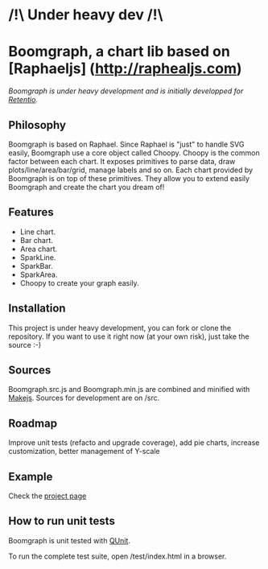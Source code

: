 # /!\     Under heavy dev     /!\\ 


Boomgraph, a chart lib based on [Raphaeljs] (http://raphealjs.com)
================================================================

_Boomgraph is under heavy development and is initially developped for [Retentio](http://retent.io)._


Philosophy
-------------

Boomgraph is based on Raphael. Since Raphael is "just" to handle SVG easily, Boomgraph use a core object called Choopy.
Choopy is the common factor between each chart. It exposes primitives to parse data, draw plots/line/area/bar/grid, manage labels and so on.
Each chart provided by Boomgraph is on top of these primitives. They allow you to extend easily Boomgraph and create the chart you dream of!

Features
--------

* Line chart.
* Bar chart.
* Area chart.
* SparkLine.
* SparkBar.
* SparkArea.
* Choopy to create your graph easily.


Installation
------------

This project is under heavy development, you can fork or clone the repository.
If you want to use it right now (at your own risk), just take the source :-)


Sources
-------

Boomgraph.src.js and Boomgraph.min.js are combined and minified with [Makejs](http://retentio.github.com/Makejs/).
Sources for development are on /src. 

Roadmap
-------

Improve unit tests (refacto and upgrade coverage), add pie charts, increase customization, better management of Y-scale

Example
-------

Check the [project page](http://retentio.github.com/Boomgraph/)

How to run unit tests
---------------------

Boomgraph is unit tested with [QUnit](http://docs.jquery.com/QUnit).

To run the complete test suite, open /test/index.html in a browser.
